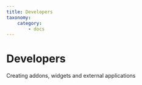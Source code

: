 ```yaml
---
title: Developers
taxonomy:
    category:
        - docs
---
```


# Developers

Creating addons, widgets and external applications